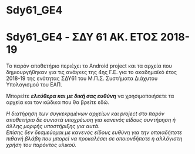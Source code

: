 # Sdy61_GE4
# Sdy61_GE4 - ΣΔΥ 61 ΑΚ. ΕΤΟΣ 2018-19
Το παρόν αποθετήριο περιέχει το Android project και τα αρχεία που δημιουργήθηκαν για τις ανάγκες της 4ης Γ.Ε. για το ακαδημαϊκό έτος 2018-19 της ενότητας ΣΔΥ61 του Μ.Π.Σ. Συστήματα Διάχυτου  Υπολογισμού του ΕΑΠ.  
  
Μπορείτε **_ελεύθερα και με δική σας ευθύνη_** να χρησιμοποιήσετε τα αρχεία και τον κώδικα που θα βρείτε εδώ.  

_Η διατήρηση των συγκεκριμένων αρχείων και project στο παρόν αποθετήριο δε συνιστά υποχρέωση για κανενός είδους συντήρηση ή άλλης μορφής υποστήριξης για αυτά.  
Επίσης δεν δεσμεύομαι με κανενός είδους ευθύνη για την οποιαδήποτε πιθανή βλάβη που μπορεί να προκαλέσει σε οποιονδήποτε η αλλόγιστη χρήση του παρόντος υλικού._
